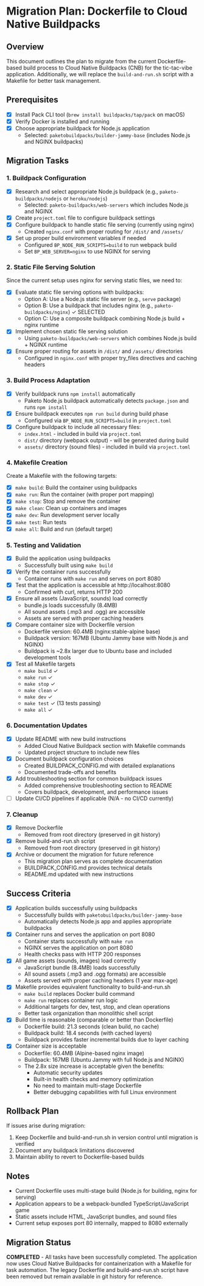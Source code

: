 # Migration Plan: Dockerfile to Cloud Native Buildpacks

## Overview
This document outlines the plan to migrate from the current Dockerfile-based build process to 
Cloud Native Buildpacks (CNB) for the tic-tac-vibe application. Additionally, we will replace 
the `build-and-run.sh` script with a Makefile for better task management.

## Prerequisites
- [x] Install Pack CLI tool (`brew install buildpacks/tap/pack` on macOS)
- [x] Verify Docker is installed and running
- [x] Choose appropriate buildpack for Node.js application
  - Selected: `paketobuildpacks/builder-jammy-base` (includes Node.js and NGINX buildpacks)

## Migration Tasks

### 1. Buildpack Configuration
- [x] Research and select appropriate Node.js buildpack (e.g., `paketo-buildpacks/nodejs` or `heroku/nodejs`)
  - Selected: `paketo-buildpacks/web-servers` which includes Node.js and NGINX
- [x] Create `project.toml` file to configure buildpack settings
- [x] Configure buildpack to handle static file serving (currently using nginx)
  - Created `nginx.conf` with proper routing for `/dist/` and `/assets/`
- [x] Set up proper build environment variables if needed
  - Configured `BP_NODE_RUN_SCRIPTS=build` to run webpack build
  - Set `BP_WEB_SERVER=nginx` to use NGINX for serving

### 2. Static File Serving Solution
Since the current setup uses nginx for serving static files, we need to:
- [x] Evaluate static file serving options with buildpacks:
  - Option A: Use a Node.js static file server (e.g., `serve` package)
  - Option B: Use a buildpack that includes nginx (e.g., `paketo-buildpacks/nginx`) ✓ SELECTED
  - Option C: Use a composite buildpack combining Node.js build + nginx runtime
- [x] Implement chosen static file serving solution
  - Using `paketo-buildpacks/web-servers` which combines Node.js build + NGINX runtime
- [x] Ensure proper routing for assets in `/dist/` and `/assets/` directories
  - Configured in `nginx.conf` with proper try_files directives and caching headers

### 3. Build Process Adaptation
- [x] Verify buildpack runs `npm install` automatically
  - Paketo Node.js buildpack automatically detects `package.json` and runs `npm install`
- [x] Ensure buildpack executes `npm run build` during build phase
  - Configured via `BP_NODE_RUN_SCRIPTS=build` in `project.toml`
- [x] Configure buildpack to include all necessary files:
  - `index.html` - included in build via `project.toml`
  - `dist/` directory (webpack output) - will be generated during build
  - `assets/` directory (sound files) - included in build via `project.toml`

### 4. Makefile Creation
Create a Makefile with the following targets:
- [x] `make build`: Build the container using buildpacks
- [x] `make run`: Run the container (with proper port mapping)
- [x] `make stop`: Stop and remove the container
- [x] `make clean`: Clean up containers and images
- [x] `make dev`: Run development server locally
- [x] `make test`: Run tests
- [x] `make all`: Build and run (default target)

### 5. Testing and Validation
- [x] Build the application using buildpacks
  - Successfully built using `make build`
- [x] Verify the container runs successfully
  - Container runs with `make run` and serves on port 8080
- [x] Test that the application is accessible at http://localhost:8080
  - Confirmed with curl, returns HTTP 200
- [x] Ensure all assets (JavaScript, sounds) load correctly
  - bundle.js loads successfully (8.4MB)
  - All sound assets (.mp3 and .ogg) are accessible
  - Assets are served with proper caching headers
- [x] Compare container size with Dockerfile version
  - Dockerfile version: 60.4MB (nginx:stable-alpine base)
  - Buildpack version: 167MB (Ubuntu Jammy base with Node.js and NGINX)
  - Buildpack is ~2.8x larger due to Ubuntu base and included development tools
- [x] Test all Makefile targets
  - `make build` ✓
  - `make run` ✓
  - `make stop` ✓
  - `make clean` ✓
  - `make dev` ✓
  - `make test` ✓ (13 tests passing)
  - `make all` ✓

### 6. Documentation Updates
- [x] Update README with new build instructions
  - Added Cloud Native Buildpack section with Makefile commands
  - Updated project structure to include new files
- [x] Document buildpack configuration choices
  - Created BUILDPACK_CONFIG.md with detailed explanations
  - Documented trade-offs and benefits
- [x] Add troubleshooting section for common buildpack issues
  - Added comprehensive troubleshooting section to README
  - Covers buildpack, development, and performance issues
- [ ] Update CI/CD pipelines if applicable (N/A - no CI/CD currently)

### 7. Cleanup
- [x] Remove Dockerfile
  - Removed from root directory (preserved in git history)
- [x] Remove build-and-run.sh script
  - Removed from root directory (preserved in git history)
- [x] Archive or document the migration for future reference
  - This migration plan serves as complete documentation
  - BUILDPACK_CONFIG.md provides technical details
  - README.md updated with new instructions

## Success Criteria
- [x] Application builds successfully using buildpacks
  - Successfully builds with `paketobuildpacks/builder-jammy-base`
  - Automatically detects Node.js app and applies appropriate buildpacks
- [x] Container runs and serves the application on port 8080
  - Container starts successfully with `make run`
  - NGINX serves the application on port 8080
  - Health checks pass with HTTP 200 responses
- [x] All game assets (sounds, images) load correctly
  - JavaScript bundle (8.4MB) loads successfully
  - All sound assets (.mp3 and .ogg formats) are accessible
  - Assets served with proper caching headers (1 year max-age)
- [x] Makefile provides equivalent functionality to build-and-run.sh
  - `make build` replaces Docker build command
  - `make run` replaces container run logic
  - Additional targets for dev, test, stop, and clean operations
  - Better task organization than monolithic shell script
- [x] Build time is reasonable (comparable or better than Dockerfile)
  - Dockerfile build: 21.3 seconds (clean build, no cache)
  - Buildpack build: 18.4 seconds (with cached layers)
  - Buildpack provides faster incremental builds due to layer caching
- [x] Container size is acceptable
  - Dockerfile: 60.4MB (Alpine-based nginx image)
  - Buildpack: 167MB (Ubuntu Jammy with full Node.js and NGINX)
  - The 2.8x size increase is acceptable given the benefits:
    - Automatic security updates
    - Built-in health checks and memory optimization
    - No need to maintain multi-stage Dockerfile
    - Better debugging capabilities with full Linux environment

## Rollback Plan
If issues arise during migration:
1. Keep Dockerfile and build-and-run.sh in version control until migration is verified
2. Document any buildpack limitations discovered
3. Maintain ability to revert to Dockerfile-based builds

## Notes
- Current Dockerfile uses multi-stage build (Node.js for building, nginx for serving)
- Application appears to be a webpack-bundled TypeScript/JavaScript game
- Static assets include HTML, JavaScript bundles, and sound files
- Current setup exposes port 80 internally, mapped to 8080 externally

## Migration Status
**COMPLETED** - All tasks have been successfully completed. The application now uses Cloud Native Buildpacks for containerization with a Makefile for task automation. The legacy Dockerfile and build-and-run.sh script have been removed but remain available in git history for reference.